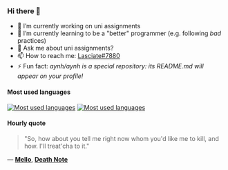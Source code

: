 ### Hi there 👋

- 🔭 I’m currently working on uni assignments
- 🌱 I’m currently learning to be a "better" programmer (e.g. following _bad_ practices)
- 💬 Ask me about uni assignments?
- 📫 How to reach me: [Lasciate#7880](https://discord.com/users/397878331862810634)
- ⚡ Fun fact: _aynh/aynh is a special repository: its README.md will appear on your profile!_

#### Most used languages

[![Most used languages](https://github-readme-stats-aynah.vercel.app/api/top-langs/?username=aynh&theme=solarized-dark&langs_count=6&layout=compact&hide_title=true)](https://github.com/anuraghazra/github-readme-stats#gh-dark-mode-only)
[![Most used languages](https://github-readme-stats-aynah.vercel.app/api/top-langs/?username=aynh&theme=solarized-light&langs_count=6&layout=compact&hide_title=true)](https://github.com/anuraghazra/github-readme-stats#gh-light-mode-only)

#### Hourly quote

> "So, how about you tell me right now whom you'd like me to kill, and how. I'll treat'cha to it."

&mdash; [**Mello**](https://anidb.net/perl-bin/animedb.pl?adb.search=Mello&show=characterlist&do.search=1&cleanurl=1), [**Death Note**](https://anidb.net/perl-bin/animedb.pl?adb.search=Death%20Note&show=animelist&do.search=1&cleanurl=1)
